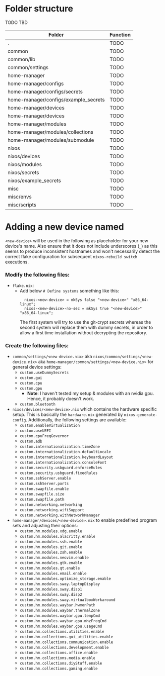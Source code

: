 # Folder structure
TODO TBD

| Folder | Function |
--- | ---
| . | TODO |
| common | TODO |
| common/lib | TODO |
| common/settings | TODO |
| home-manager | TODO |
| home-manager/configs | TODO |
| home-manager/configs/secrets | TODO |
| home-manager/configs/example_secrets | TODO |
| home-manager/devices | TODO |
| home-manager/devices | TODO |
| home-manager/modules | TODO |
| home-manager/modules/collections | TODO |
| home-manager/modules/submodule | TODO |
| nixos | TODO |
| nixos/devices | TODO |
| nixos/modules | TODO |
| nixos/secrets | TODO |
| nixos/example_secrets | TODO |
| misc | TODO |
| misc/envs | TODO |
| misc/scripts | TODO |

# Adding a new device named <new-device>
`<new-device>` will be used in the following as placeholder for your new device's name.
Also ensure that it does not include underscores (`_`) as this seems to produce inconsistent hostnames and won't necessarily detect the correct flake configuration for subsequent `nixos-rebuild switch` executions.
### Modify the following files:
- `flake.nix`:
    * Add below `# Define systems` something like this:
      ```
        nixos-<new-device> = mkSys false "<new-device>" "x86_64-linux";
        nixos-<new-device>-no-sec = mkSys true "<new-device>" "x86_64-linux";
      ```
      The first system will try to use the git-crypt secrets whereas the second system will replace them with dummy secrets, in order to allow a first time installation without decrypting the repository.
### Create the following files:
- `common/settings/<new-device.nix>` aka `nixos/common/settings/<new-device.nix>` aka `home-manager/common/settings/<new-device.nix>` for general device settings:
    * `custom.useDummySecrets`
    * `custom.gui`
    * `custom.cpu`
    * `custom.gpu`
        - **Note**: I haven't tested my setup & modules with an nvidia gpu. Hence, it probably doesn't work.
    * `custom.bluetooth`
- `nixos/devices/<new-device>.nix` which contains the hardware specific setup. This is basically the `hardware.nix` generated by `nixos-generate-config`. Additionally, the following settings are available:
    * `custom.enableVirtualization`
    * `custom.useUEFI`
    * `custom.cpuFreqGovernor`
    * `custom.adb`
    * `custom.internationalization.timeZone`
    * `custom.internationalization.defaultLocale`
    * `custom.internationalization.keyboardLayout`
    * `custom.internationalization.consoleFont`
    * `custom.security.usbguard.enforceRules`
    * `custom.security.usbguard.fixedRules`
    * `custom.sshServer.enable`
    * `custom.sshServer.ports`
    * `custom.swapfile.enable`
    * `custom.swapfile.size`
    * `custom.swapfile.path`
    * `custom.networking.networking`
    * `custom.networking.wifiSupport`
    * `custom.networking.withNetworkManager`
- `home-manager/devices/<new-device>.nix` to enable predefined program sets and adjusting their options:
    * `custom.hm.modules.xdg.enable`
    * `custom.hm.modules.alacritty.enable`
    * `custom.hm.modules.ssh.enable`
    * `custom.hm.modules.git.enable`
    * `custom.hm.modules.zsh.enable`
    * `custom.hm.modules.neovim.enable`
    * `custom.hm.modules.gtk.enable`
    * `custom.hm.modules.qt.enable`
    * `custom.hm.modules.email.enable`
    * `custom.hm.modules.optimize_storage.enable`
    * `custom.hm.modules.sway.laptopDisplay`
    * `custom.hm.modules.sway.disp1`
    * `custom.hm.modules.sway.disp2`
    * `custom.hm.modules.sway.virtualboxWorkaround`
    * `custom.hm.modules.waybar.hwmonPath`
    * `custom.hm.modules.waybar.thermalZone`
    * `custom.hm.modules.waybar.gpu.tempCmd`
    * `custom.hm.modules.waybar.gpu.mhzFreqCmd`
    * `custom.hm.modules.waybar.gpu.usageCmd`
    * `custom.hm.collections.utilities.enable`
    * `custom.hm.collections.gui_utilities.enable`
    * `custom.hm.collections.communication.enable`
    * `custom.hm.collections.development.enable`
    * `custom.hm.collections.office.enable`
    * `custom.hm.collections.media.enable`
    * `custom.hm.collections.diyStuff.enable`
    * `custom.hm.collections.gaming.enable`
